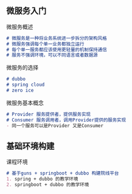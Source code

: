## 微服务入门

微服务概述

```markdown
# 微服务是一种将业务系统进一步拆分的架构风格
# 微服务强调每个单一业务都独立运行
# 每个单一服务都应该使用更轻量的机制保持通信
# 服务不强调环境，可以不同语言或者数据源
```

微服务的选择

```markdown
# dubbo
# spring cloud
# zero ice
```

微服务基本概念

```markdown
# Provider 服务提供者，提供服务实现
# Consumer 服务调用者，调用Provider提供的服务实现
- 同一个服务可以是Provider 又是Consumer
```



## 基础环境构建

课程环境

```markdown
# 基于guns + springboot + dubbo 构建院线平台
1. spring + dubbo 的教学环境
2. springboot + dubbo 的教学环境
```





